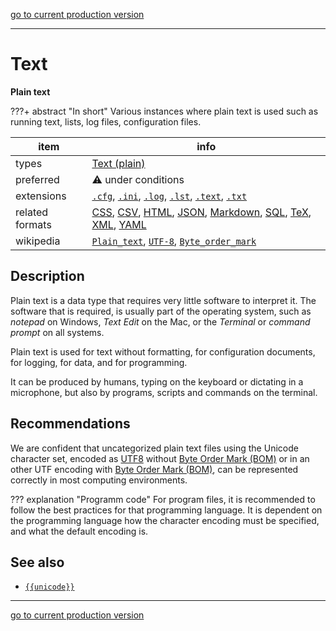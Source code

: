 [go to current production version]({{preferredFormats}})

---



# Text

**Plain text**

???+ abstract "In short"
    Various instances where plain text is used such as running text, lists, log files, configuration files.

item | info
--- | ---
types | [Text (plain)](../dataTypes/textPlain.md)
preferred | ⚠️ under conditions
extensions | [`.cfg`](../extensions/cfg.md), [`.ini`](../extensions/ini.md), [`.log`](../extensions/log.md), [`.lst`](../extensions/lst.md), [`.text`](../extensions/text.md), [`.txt`](../extensions/txt.md)
related formats | [CSS](../fileFormats/css.md), [CSV](../fileFormats/csv.md), [HTML](../fileFormats/html.md), [JSON](../fileFormats/json.md), [Markdown](../fileFormats/markdown.md), [SQL](../fileFormats/sql.md), [TeX](../fileFormats/tex.md), [XML](../fileFormats/xml.md), [YAML](../fileFormats/yaml.md)
wikipedia | [`Plain_text`]({{wikipedia}}/Plain_text), [`UTF-8`]({{wikipedia}}/UTF-8), [`Byte_order_mark`]({{wikipedia}}/Byte_order_mark)

## Description

Plain text is a data type that requires very little software to interpret it.
The software that is required, is usually part of the operating system, such 
as *notepad* on Windows, *Text Edit* on the Mac, or the *Terminal* or *command
prompt* on all systems.

Plain text is used for text without formatting, for configuration documents,
for logging, for data, and for programming.

It can be produced by humans, typing on the keyboard or dictating in a
microphone, but also by programs, scripts and commands on the terminal.

## Recommendations

We are confident that uncategorized plain text files
using the Unicode character set,
encoded as
[UTF8]({{wikipedia}}/UTF-8)
without
[Byte Order Mark (BOM)]({{wikipedia}}/Byte_order_mark)
or in an other UTF encoding with
[Byte Order Mark (BOM)]({{wikipedia}}/Byte_order_mark),
can be represented correctly in most computing environments.

??? explanation "Programm code"
    For program files, it is recommended to follow the best practices for
    that programming language.
    It is dependent on the programming language how the character encoding must be
    specified, and what the default encoding is.


## See also
*   [`{{unicode}}`]({{unicode}})




---

[go to current production version]({{preferredFormats}})
